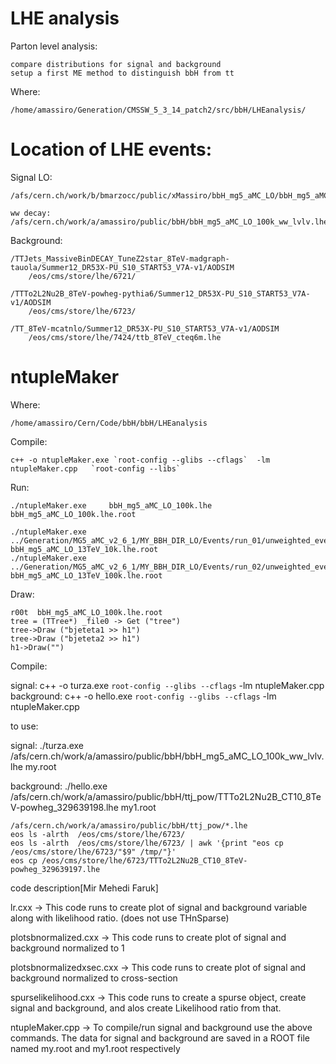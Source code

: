 LHE analysis
====

Parton level analysis:

    compare distributions for signal and background
    setup a first ME method to distinguish bbH from tt

Where:

    /home/amassiro/Generation/CMSSW_5_3_14_patch2/src/bbH/LHEanalysis/


Location of LHE events:
====

Signal LO:

    /afs/cern.ch/work/b/bmarzocc/public/xMassiro/bbH_mg5_aMC_LO/bbH_mg5_aMC_LO_100k.lhe

    ww decay:
    /afs/cern.ch/work/a/amassiro/public/bbH/bbH_mg5_aMC_LO_100k_ww_lvlv.lhe


Background:

    /TTJets_MassiveBinDECAY_TuneZ2star_8TeV-madgraph-tauola/Summer12_DR53X-PU_S10_START53_V7A-v1/AODSIM
        /eos/cms/store/lhe/6721/

    /TTTo2L2Nu2B_8TeV-powheg-pythia6/Summer12_DR53X-PU_S10_START53_V7A-v1/AODSIM
        /eos/cms/store/lhe/6723/

    /TT_8TeV-mcatnlo/Summer12_DR53X-PU_S10_START53_V7A-v1/AODSIM
        /eos/cms/store/lhe/7424/ttb_8TeV_cteq6m.lhe


ntupleMaker
====

Where:

    /home/amassiro/Cern/Code/bbH/bbH/LHEanalysis
    
Compile:

    c++ -o ntupleMaker.exe `root-config --glibs --cflags`  -lm ntupleMaker.cpp   `root-config --libs`
    
Run:

    ./ntupleMaker.exe     bbH_mg5_aMC_LO_100k.lhe     bbH_mg5_aMC_LO_100k.lhe.root

    ./ntupleMaker.exe     ../Generation/MG5_aMC_v2_6_1/MY_BBH_DIR_LO/Events/run_01/unweighted_events.lhe      bbH_mg5_aMC_LO_13TeV_10k.lhe.root
    ./ntupleMaker.exe     ../Generation/MG5_aMC_v2_6_1/MY_BBH_DIR_LO/Events/run_02/unweighted_events.lhe      bbH_mg5_aMC_LO_13TeV_100k.lhe.root


Draw:

    r00t  bbH_mg5_aMC_LO_100k.lhe.root
    tree = (TTree*) _file0 -> Get ("tree")
    tree->Draw ("bjeteta1 >> h1")
    tree->Draw ("bjeteta2 >> h1")
    h1->Draw("")
    
    






Compile:

signal: c++ -o turza.exe `root-config --glibs --cflags` -lm ntupleMaker.cpp
background: c++ -o hello.exe `root-config --glibs --cflags` -lm ntupleMaker.cpp

to use:

signal:   ./turza.exe     /afs/cern.ch/work/a/amassiro/public/bbH/bbH_mg5_aMC_LO_100k_ww_lvlv.lhe    my.root 

background:   ./hello.exe     /afs/cern.ch/work/a/amassiro/public/bbH/ttj_pow/TTTo2L2Nu2B_CT10_8TeV-powheg_329639198.lhe    my1.root

    /afs/cern.ch/work/a/amassiro/public/bbH/ttj_pow/*.lhe
    eos ls -alrth  /eos/cms/store/lhe/6723/
    eos ls -alrth  /eos/cms/store/lhe/6723/ | awk '{print "eos cp /eos/cms/store/lhe/6723/"$9" /tmp/"}'
    eos cp /eos/cms/store/lhe/6723/TTTo2L2Nu2B_CT10_8TeV-powheg_329639197.lhe



code description[Mir Mehedi Faruk]



lr.cxx -> This code runs to create plot of signal and background variable along with likelihood ratio. (does not use THnSparse)

plotsbnormalized.cxx -> This code runs to create plot of signal and background normalized to 1

plotsbnormalizedxsec.cxx -> This code runs to create plot of signal and background normalized to cross-section

spurselikelihood.cxx -> This code runs to create a spurse object, create signal and background, and alos create Likelihood ratio from that.

ntupleMaker.cpp -> To compile/run signal and background use the above commands. The data for signal and background are saved in a ROOT file named my.root and my1.root respectively
